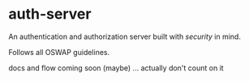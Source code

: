 # auth-server
An authentication and authorization server built with *security* in mind.

Follows all OSWAP guidelines.

docs and flow coming soon (maybe) ... actually don't count on it
